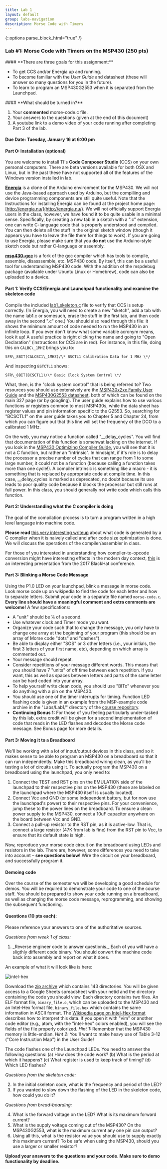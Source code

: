 ```yaml
---
title: Lab 1
layout: default
group: labs-navigation
description: Morse Code with Timers
---
```


{::options parse_block_html="true" /}

### Lab #1: Morse Code with Timers on the MSP430 (250 pts)

<div class="alert alert-info" role="alert">
#### **There are three goals for this assignment:**


  - To get CCS and/or Energia up and running. 
  - To become familiar with the _User Guide_ and datasheet (these will answer so many questions for you in the future). 
  - To learn to program an MSP430G2553 when it is separated from the Launchpad. 
  
</div>

<div class="alert alert-danger" role="alert">
#### **What should be turned in?**


  1. Your **commented** morse-code.c file. 
  2. Your answers to the questions (given at the end of this document) 
  3. A youtube link to a demo video of your code running after completing Part 3 of the lab.

</div>

#### Due Date: __Tuesday, January 16 at 6:00 pm__


#### Part 0: Installation (optional)

You are welcome to install TI's **Code Composer Studio** (CCS) on your own personal computers.
There are beta versions available for both OSX and Linux, but in the past these have not
supported all of the features of the Windows version installed in lab.

[**Energia**](http://energia.nu/) is a clone of the Arduino environment for the MSP430. We will
not use the Java-based approach used by Arduino, but the compiliing and device programming
components are still quite useful. Note that the Instructions for installing Energia can be
found at the project home page: [http://energia.nu/](http://energia.nu/). We will not
officially support Energia users in the class, however, we have found it to be quite usable in
a minimal sense. Specifically, by creating a new tab in a sketch with a ".c" extension, one can
write C-language code that is properly understood and compiled. You can then delete all the
stuff in the original sketch window (though it appears you have to leave the file there for
things to work). If you are going to use Energia, please make sure that you **do not** use the
Arduino-style sketch code but rather C-language or assembly.

[**msp430-gcc**](http://software-dl.ti.com/msp430/msp430_public_sw/mcu/msp430/MSPGCC/latest/index_FDS.html)
is a fork of the gcc compiler which has tools to compile, assemble, disasssemble, etc. MSP430
code. By itself, this can be a useful tool for understanding MSP430 code. With the addition of
the mspdebug package (available under Ubuntu Linux or Homebrew), code can also be uploaded to a
device.


#### Part 1: Verify CCS/Energia and Launchpad functionality and examine the skeleton code

Compile the included [lab1\_skeleton.c](lab1_skeleton.c) file to verify that CCS is setup
correctly. (In Energia, you will need to create a new "sketch", add a tab with the name lab1.c
or somesuch, erase the stuff in the first tab, and then code away in the second ".c" one.) You
should also read through this file: it shows the minimum amount of code needed to run the
MSP430 in an infinite loop. If you ever don't know what some variable acronym means, look it
up! A useful practice is right clicking the name and going to "Open Declaration" (instructions
for CCS are in red). For instance, in this file, doing this on `CALBC\_1MHZ` brings you to:

`SFR\_8BIT(CALCBC1\_1MHZ)/\* BSCTL1 Calibration Data for 1 MHz \*/`

And inspecting `BSTCTL1` shows:

`SFR\_8BIT(BCSCTL1)/\* Basic Clock System Control \*/`

What, then, is the "clock system control" that is being referred to? Two resources you should
use extensively are the [MSP430x2xx Family User Guide](/assets/documents/slau144j_userguide.pdf)
and the [MSP430G2553 datasheet](/assets/documents/msp430g2553.pdf), both of which can be found
on the main 327 page (or by googling). The user guide explains how to use various functions or
registers common to most MSP430s, while the data sheet has register values and pin information
specific to the G2553. So, searching for "BCSCTL1" on the user guide takes you to Chapter 5 and
Chapter 24, from which you can figure out that this line will set the frequency of the DCO to a
calibrated 1 MHz.

On the web, you may notice a function called "\_\_delay\_cycles". You will find that
documentation of this function is somehwat lacking on the internet. If you look in the [MSP430
Optimizing Compiler Guide](assets/documents/slau132k.pdf), you will see that it is not a C
function, but rather an "intrinsic". In hindsight, if it's role is to delay the processor a
precise number of cycles that can range from 1 to some large number, it could not be a function
(because calling a function takes more than one cycle!). A compiler intrinsic is something like
a macro - it is something that is replaced by appropriate code at compile time. In this case,
\_\_delay\_cycles is marked as deprecated, no doubt because its use leads to poor quality code
because it blocks the processor but still runs at full power. In this class, you should
generally not write code which calls this function. 

#### Part 2: Understanding what the C compiler is doing
The goal of the compilation process is to turn a program written in a high level language into
machine code. 

**Please read** [this very interesting
writeup](https://www.theunterminatedstring.com/the-greedy-c-runtime/) about what code is
generated by a C compiler when it is naively called and after code size optimization is done.
We will discuss the operations of the compiler/assembler in class.

For those of you interested in understanding how compiler-to-opcode conversion might have
interesting effects in the modern day context,
[this](https://www.blackhat.com/docs/us-17/thursday/us-17-Domas-Breaking-The-x86-ISA.pdf) is an
interesting presentation from the 2017 BlackHat conference.

#### Part 3: Blinking a Morse Code Message

Using the P1.0 LED on your launchpad, blink a message in morse code. Look morse code up on
wikipedia to find the code for each letter and how to separate letters. Submit your code in a
separate file named `morse-code.c`. **Every line should have a meaningful comment and extra
comments are welcome!** A few specifications:

- A "unit" should be ¼ of a second.
- Use whatever clock and Timer mode you want.
- Organize your code such that to change the message, you only have to change one array at the
  beginning of your program (this should be an array of Morse code "dots" and "dashes").
- Be able to display either "SOS" or 3 other letters (i.e., your initials, the first 3 letters
  of your first name, etc), depending on which array is commented out.
- Your message should repeat.
- Consider repetitions of your message different words. This means that you should have 7
  "units" of off time between each repetition. If you want, this as well as spaces between
  letters and parts of the same letter can be hard coded into your array.
- To help yourself write clean code, you should use "BITx" whenever you do anything with a pin
  on the MSP430.
- You should use one of the timer interrupts for timing. Function LED flashing code is given in
  an example from the MSP-example code archive in the "Labs/Lab1/" directory of the [course
  repository](https://github.com/ckemere/ELEC327).
- **Continuing Bonus 1:** For those of you feeling particularly under-tasked by this lab, extra
  credit will be given for a second implementation of code that reads in the LED flashes and
  decodes the Morse code message. See Bonus page for more details.


#### Part 3: Moving it to a Breadboard

We'll be working with a lot of input/output devices in this class, and so it makes sense to be
able to program an MSP430 on a breadboard so that it can run independently. Make this
breadboard wiring clean, as you'll be testing a lot of circuits using it. To actually program
the MSP430 on a breadboard using the launchpad, you only need to:

1. Connect the TEST and RST pins on the EMULATION side of the launchpad to their respective
   pins on the MSP430 (these are labeled on the launchpad where the MSP430 itself is usually
   located).  
2. Connect Vcc and GND (or some independent battery, but for now use the launchpad's power) to
   their respective pins. For your convenience, jump these to the power lines on the
   breadboard. To ensure a clean power supply to the MSP430, connect a 10uF capacitor anywhere on
   the board between Vcc and GND.
3. Connect a pull-up resistor to the RST pin, as it is active-low. That is, connect a large
   resistor (47K from lab is fine) from the RST pin to Vcc, to ensure that its default state is
   high.

Now, reproduce your morse code circuit on the breadboard using LEDs and resistors in the lab.
There are, however, some differences you need to take into account – **see questions below!**
Wire the circuit on your breadboard, and successfully program it.

#### Demoing code

Over the course of the semester we will be developing a good schedule for demos. You will be
required to demonstrate your code to one of the course staff. You should be prepared to show
your code running on a breadboard, as well as changing the morse code message, reprogramming,
and showing the subsequent functioning. 

#### Questions (10 pts each):

Please reference your answers to one of the authoritative sources.

_Questions from week 1 of class:_

<ol class="questions" start="1">
<li>_Reverse engineer code to answer questionis._
Each of you will have a sligthly different code binary. You should convert the machine code back
into assembly and report on what it does. </li>
</ol>

An example of what it will look like is here:

![intel-hex](intel-hex.png)


Download the [zip archive](BinaryFiles.zip) which contains 143 directories. You will be given
access to a Google Sheets spreadsheet with your netid and the directory containing the code you
should view. Each directory contains two files. An ELF format file, `binary_file.o`, which can be
uploaded to the MSP430 and an Intel-Hex format file, `binary_file.hex` which contains the same
information in ASCII format. The [Wikipedia page on Intel-Hex
format](https://en.wikipedia.org/wiki/Intel_HEX) describes how to interpret
this data. If you open it with "vim" or another code editor (e.g., atom, with the "intel-hex"
colors enabled), you will see the fields of the file properly colorized. *Hint 1:* Remember
that the MSP430 memory is little-endian. *Hint 2:* You'll want to make heavy use of Table 3-12
("Core Instruction Map") in the User Guide!

The code flashes one of the Launchpad LEDs. You need to answer the following questions: (a)
How does the code work? (b) What is the period at which it happens?  (c) What register is used
to keep track of timing? (d) Which LED flashes?


_Questions from the skeleton code:_

<ol class="questions" start="2">
<li>In the initial skeleton code, what is the frequency and period of the LED?</li>
<li>If you wanted to slow down the flashing of the LED in the skeleton code, how could you do
it?</li>
</ol>

_Questions from bread-boarding:_

<ol class="questions" start="4">
<li>What is the forward voltage on the LED? What is its maximum forward current?</li>
<li>What is the supply voltage coming out of the MSP430? On the MSP430G2553, what is the
maximum current any one pin can output?</li>
<li>Using all this, what is the resistor value you should use to supply exactly this maximum
current? To be safe when using the MSP430, should you use a larger or smaller resistor?</li>
</ol>

**Upload your answers to the questions and your code. Make sure to demo functionality by
deadline.**

